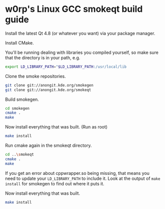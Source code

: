 # w0rp's Linux GCC smokeqt build guide

Install the latest Qt 4.8 (or whatever you want) via your package manager.

Install CMake.

You'll be running dealing with libraries you compiled yourself, so
make sure that the directory is in your path, e.g.

```bash
export LD_LIBRARY_PATH="$LD_LIBRARY_PATH:/usr/local/lib
```

Clone the smoke repositories.

```bash
git clone git://anongit.kde.org/smokegen
git clone git://anongit.kde.org/smokeqt
```

Build smokegen.

```bash
cd smokegen
cmake .
make
```

Now install everything that was built. (Run as root)

```bash
make install
```

Run cmake again in the smokeqt directory.

```bash
cd ..\smokeqt
cmake .
make
```

If you get an error about cppwrapper.so being missing, that means
you need to update your `LD_LIBRARY_PATH` to include it. Look at the
output of `make install` for smokegen to find out where it puts it.

Now install everything that was built.

```bash
make install
```

